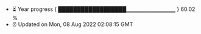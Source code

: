 - ⏳ Year progress { ██████████████████▁▁▁▁▁▁▁▁▁▁▁▁ } 60.02 %
- ⏰ Updated on Mon, 08 Aug 2022 02:08:15 GMT

